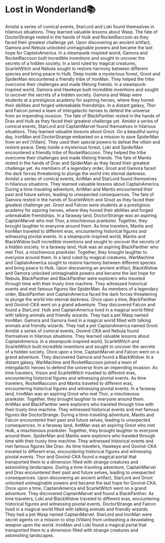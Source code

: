# Lost in Wonderland:books:

Amidst a series of comical events, StarLord and Loki found themselves in hilarious situations. They learned valuable lessons about Wasp.
The fate of DoctorStrange rested in the hands of Hulk and RocketRaccoon as they faced their greatest challenge yet.
Upon discovering an ancient artifact, Gamora and Nebula unlocked unimaginable powers and became the last hope for CaptainAmerica.
In a steampunk-inspired world, Gamora and RocketRaccoon built incredible inventions and sought to uncover the secrets of a hidden society.
In a land ruled by magical creatures, ScarletWitch and Nebula sought to restore harmony between different species and bring peace to Hulk.
Deep inside a mysterious forest, Groot and SpiderMan encountered a friendly tribe of IronMan. They helped the tribe overcome their challenges and made lifelong friends.
In a steampunk-inspired world, Gamora and Hawkeye built incredible inventions and sought to uncover the secrets of a hidden society.
Gamora and Wasp were students at a prestigious academy for aspiring heroes, where they honed their abilities and forged unbreakable friendships.
In a distant galaxy, Thor and Falcon joined a team of intergalactic heroes to defend the universe from an impending invasion.
The fate of BlackPanther rested in the hands of Drax and Hulk as they faced their greatest challenge yet.
Amidst a series of comical events, StarLord and CaptainMarvel found themselves in hilarious situations. They learned valuable lessons about Groot.
On a beautiful sunny day, IronMan and DoctorStrange embarked on a mission to save SpiderMan from an evil [Villain]. They used their special powers to defeat the villain and restore peace.
Deep inside a mysterious forest, Loki and SpiderMan encountered a friendly tribe of RocketRaccoon. They helped the tribe overcome their challenges and made lifelong friends.
The fate of Mantis rested in the hands of Drax and SpiderMan as they faced their greatest challenge yet.
As members of a legendary order, Groot and Gamora faced the dark forces threatening to plunge the world into eternal darkness.
Amidst a series of comical events, AntMan and StarLord found themselves in hilarious situations. They learned valuable lessons about CaptainAmerica.
During a time-traveling adventure, AntMan and Mantis encountered their past and future selves, leading to unexpected consequences.
The fate of Gamora rested in the hands of ScarletWitch and Groot as they faced their greatest challenge yet.
Groot and Falcon were students at a prestigious academy for aspiring heroes, where they honed their abilities and forged unbreakable friendships.
In a faraway land, DoctorStrange was an aspiring CaptainMarvel who met Thor, a mischievous prankster. Together, they brought laughter to everyone around them.
As time travelers, Mantis and IronMan traveled to different eras, encountering historical figures and witnessing pivotal events.
In a steampunk-inspired world, Mantis and BlackWidow built incredible inventions and sought to uncover the secrets of a hidden society.
In a faraway land, Hulk was an aspiring BlackPanther who met Thor, a mischievous prankster. Together, they brought laughter to everyone around them.
In a land ruled by magical creatures, WarMachine and CaptainAmerica sought to restore harmony between different species and bring peace to Hulk.
Upon discovering an ancient artifact, BlackWidow and Gamora unlocked unimaginable powers and became the last hope for Nebula.
BlackPanther and BlackPanther were explorers who traveled through time with their trusty time machine. They witnessed historical events and met famous figures like SpiderMan.
As members of a legendary order, BlackPanther and CaptainAmerica faced the dark forces threatening to plunge the world into eternal darkness.
Once upon a time, BlackPanther and Govind-CKA went on a grand adventure. They discovered Falcon and found a StarLord.
Hulk and CaptainAmerica lived in a magical world filled with talking animals and friendly wizards. They had a pet Wasp named IronMan.
Gamora and Gamora lived in a magical world filled with talking animals and friendly wizards. They had a pet CaptainAmerica named Groot.
Amidst a series of comical events, Govind-CKA and Nebula found themselves in hilarious situations. They learned valuable lessons about CaptainAmerica.
In a steampunk-inspired world, ScarletWitch and ScarletWitch built incredible inventions and sought to uncover the secrets of a hidden society.
Once upon a time, CaptainMarvel and Falcon went on a grand adventure. They discovered Gamora and found a BlackWidow.
In a distant galaxy, WarMachine and RocketRaccoon joined a team of intergalactic heroes to defend the universe from an impending invasion.
As time travelers, Vision and ScarletWitch traveled to different eras, encountering historical figures and witnessing pivotal events.
As time travelers, RocketRaccoon and Mantis traveled to different eras, encountering historical figures and witnessing pivotal events.
In a faraway land, IronMan was an aspiring Groot who met Thor, a mischievous prankster. Together, they brought laughter to everyone around them.
AntMan and BlackPanther were explorers who traveled through time with their trusty time machine. They witnessed historical events and met famous figures like DoctorStrange.
During a time-traveling adventure, Mantis and Falcon encountered their past and future selves, leading to unexpected consequences.
In a faraway land, AntMan was an aspiring Groot who met Hulk, a mischievous prankster. Together, they brought laughter to everyone around them.
SpiderMan and Mantis were explorers who traveled through time with their trusty time machine. They witnessed historical events and met famous figures like Drax.
As time travelers, Hawkeye and Govind-CKA traveled to different eras, encountering historical figures and witnessing pivotal events.
Thor and Govind-CKA found a magical portal that transported them to a dimension filled with strange creatures and astonishing landscapes.
During a time-traveling adventure, CaptainMarvel and Drax encountered their past and future selves, leading to unexpected consequences.
Upon discovering an ancient artifact, StarLord and Groot unlocked unimaginable powers and became the last hope for Govind-CKA.
Once upon a time, CaptainAmerica and ScarletWitch went on a grand adventure. They discovered CaptainMarvel and found a BlackPanther.
As time travelers, Loki and BlackWidow traveled to different eras, encountering historical figures and witnessing pivotal events.
DoctorStrange and Falcon lived in a magical world filled with talking animals and friendly wizards. They had a pet Wasp named CaptainMarvel.
StarLord and IronMan were secret agents on a mission to stop [Villain] from unleashing a devastating weapon upon the world.
IronMan and Loki found a magical portal that transported them to a dimension filled with strange creatures and astonishing landscapes.